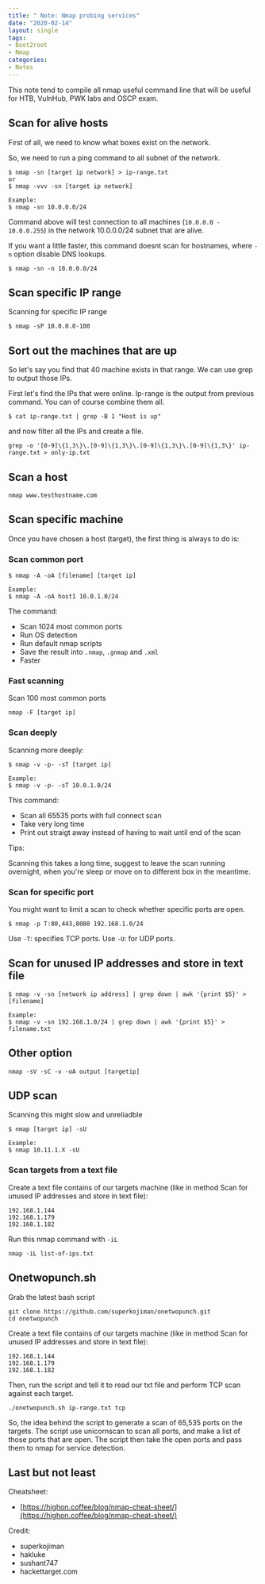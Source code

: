 ```yaml
---
title: " Note: Nmap probing services"
date: "2020-02-14"
layout: single
tags:
- Boot2root
- Nmap
categories:
- Notes
---
```


This note tend to compile all nmap useful command line that will be useful for HTB, VulnHub, PWK labs and OSCP exam.

## Scan for alive hosts

First of all, we need to know what boxes exist on the network.

So, we need to run a ping command to all subnet of the network.
```
$ nmap -sn [target ip network] > ip-range.txt
or
$ nmap -vvv -sn [target ip network]

Example: 
$ nmap -sn 10.0.0.0/24
```
Command above will test connection to all machines (```10.0.0.0 - 10.0.0.255```) in the network 10.0.0.0/24 subnet that are alive.

If you want a little faster, this command doesnt scan for hostnames, where `-n` option disable DNS lookups.
```
$ nmap -sn -n 10.0.0.0/24
```

## Scan specific IP range
Scanning for specific IP range
```
$ nmap -sP 10.0.0.0-100
```
## Sort out the machines that are up
So let's say you find that 40 machine exists in that range. We can use grep to output those IPs.

First let's find the IPs that were online. Ip-range is the output from previous command. You can of course combine them all.

```
$ cat ip-range.txt | grep -B 1 "Host is up"
```

and now filter all the IPs and create a file.
```
grep -o '[0-9]\{1,3\}\.[0-9]\{1,3\}\.[0-9]\{1,3\}\.[0-9]\{1,3\}' ip-range.txt > only-ip.txt
```
## Scan a host
```
nmap www.testhostname.com
```

## Scan specific machine

Once you have chosen a host (target), the first thing is always to do is:
### Scan common port
```
$ nmap -A -oA [filename] [target ip]

Example:
$ nmap -A -oA host1 10.0.1.0/24
```
The command:
* Scan 1024 most common ports
* Run OS detection
* Run default nmap scripts
* Save the result into `.nmap`, `.gnmap` and `.xml`
* Faster

### Fast scanning

Scan 100 most common ports
```
nmap -F [target ip]
```


### Scan deeply
Scanning more deeply:
```
$ nmap -v -p- -sT [target ip]

Example:
$ nmap -v -p- -sT 10.0.1.0/24
```
This command:
* Scan all 65535 ports with full connect scan
* Take very long time
* Print out straigt away instead of having to wait until end of the scan

Tips:

Scanning this takes a long time, suggest to leave the scan running overnight, when you're sleep or move on to different box in the meantime.

### Scan for specific port
You might want to limit a scan to check whether specific ports are open. 

```
$ nmap -p T:80,443,8080 192.168.1.0/24
```
Use `-T`: specifies TCP ports. Use `-U`: for UDP ports.

## Scan for unused IP addresses and store in text file
```
$ nmap -v -sn [network ip address] | grep down | awk '{print $5}' > [filename]

Example:
$ nmap -v -sn 192.168.1.0/24 | grep down | awk '{print $5}' > filename.txt
```
## Other option
```
nmap -sV -sC -v -oA output [targetip]
```

## UDP scan
Scanning this might slow and unreliadble
```
$ nmap [target ip] -sU

Example:
$ nmap 10.11.1.X -sU
```

### Scan targets from a text file
Create a text file contains of our targets machine (like in method Scan for unused IP addresses and store in text file):
```
192.168.1.144
192.168.1.179
192.168.1.182
```

Run this nmap command with `-iL`
```
nmap -iL list-of-ips.txt
```

## Onetwopunch.sh

Grab the latest bash script
```
git clone https://github.com/superkojiman/onetwopunch.git
cd onetwopunch
```
Create a text file contains of our targets machine (like in method Scan for unused IP addresses and store in text file):
```
192.168.1.144
192.168.1.179
192.168.1.182
```
Then, run the script and tell it to read our txt file and perform TCP scan against each target.
```
./onetwopunch.sh ip-range.txt tcp
```

So, the idea behind the script to generate a scan of 65,535 ports on the targets. The script use unicornscan to scan all ports, and make a list of those ports that are open. The script then take the open ports and pass them to nmap for service detection. 

## Last but not least
Cheatsheet:
* [https://highon.coffee/blog/nmap-cheat-sheet/](https://highon.coffee/blog/nmap-cheat-sheet/)

Credit:
* superkojiman
* hakluke
* sushant747
* hackettarget.com
